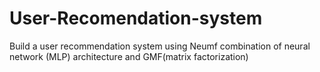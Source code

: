 # User-Recomendation-system
Build a user recommendation system using Neumf combination of neural network (MLP) architecture and GMF(matrix factorization)

